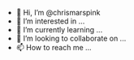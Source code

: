 - 👋 Hi, I’m @chrismarspink
- 👀 I’m interested in ...
- 🌱 I’m currently learning ...
- 💞️ I’m looking to collaborate on ...
- 📫 How to reach me ...

<!---
chrismarspink/chrismarspink is a ✨ special ✨ repository because its `README.md` (this file) appears on your GitHub profile.
You can click the Preview link to take a look at your changes.
--->
